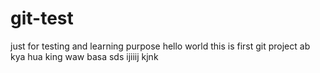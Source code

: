 # git-test
just for testing and learning purpose
hello world this is first git project
ab kya hua king 
waw 
basa sds
ijiiij
kjnk